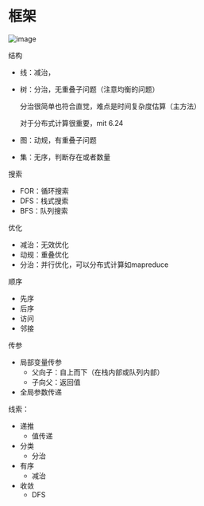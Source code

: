 # 框架

![image](https://xingqiu-tuchuang-1256524210.cos.ap-shanghai.myqcloud.com/3978/image.png)



结构

- 线：减治，

- 树：分治，无重叠子问题（注意均衡的问题）

  分治很简单也符合直觉，难点是时间复杂度估算（主方法）

  对于分布式计算很重要，mit 6.24

- 图：动规，有重叠子问题

- 集：无序，判断存在或者数量

搜索

- FOR：循环搜索
- DFS：栈式搜索
- BFS：队列搜索

优化

- 减治：无效优化
- 动规：重叠优化
- 分治：并行优化，可以分布式计算如mapreduce

顺序

- 先序
- 后序
- 访问
- 邻接

传参

- 局部变量传参
  - 父向子：自上而下（在栈内部或队列内部）
  - 子向父：返回值
- 全局参数传递

线索：

- 递推
  - 值传递
- 分类
  - 分治
- 有序
  - 减治
- 收敛
  - DFS



